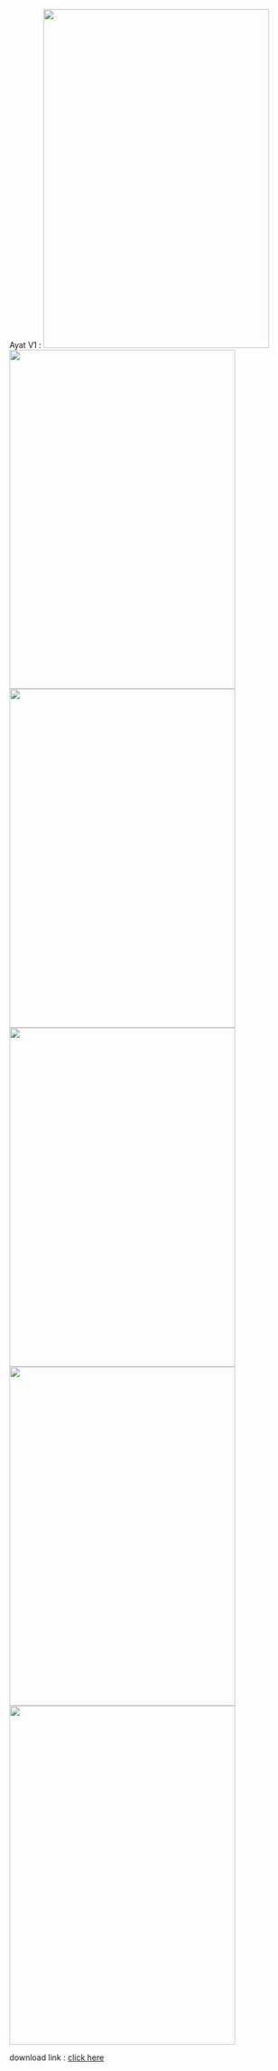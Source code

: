 Ayat V1 : 
<img src="https://github.com/AhmedRamadanAR/Ayat/assets/77992277/2e69d666-96b5-44b8-a7ec-aff10c4673b5" width="400" height="600">
<img src="https://github.com/AhmedRamadanAR/Ayat/assets/77992277/9eca2194-e476-4745-94dc-1829d0c0e3f9" width="400" height="600">
<img src="https://github.com/AhmedRamadanAR/Ayat/assets/77992277/04135750-c161-4904-8de8-d6d012b5f056" width="400" height="600">
<img src="https://github.com/AhmedRamadanAR/Ayat/assets/77992277/0bfc5596-cc0b-4cde-9b8c-ab66878f28b1" width="400" height="600">
<img src="https://github.com/AhmedRamadanAR/Ayat/assets/77992277/46b2faaf-97b8-4c79-8c91-cb87efac8ed5" width="400" height="600">
<img src="https://github.com/AhmedRamadanAR/Ayat/assets/77992277/0ff78226-7534-4f65-a1ce-1581f08cc8d0" width="400" height="600">



download link : [click here](https://www.amazon.com/gp/product/B0DGFKTHX3)
